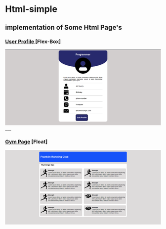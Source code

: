 # Html-simple
## implementation of Some Html Page's


### <a href="./User-Profile" >User Profile </a> [Flex-Box]
<img src="./User-Profile/img/profile.png" width="600px">
___

### <a href="./Gym_page" >Gym Page</a> [Float]
<img src='./Gym_page/images/float.png' width="600px">



